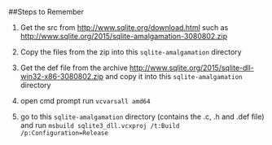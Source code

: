 ##Steps to Remember

1) Get the src from http://www.sqlite.org/download.html such as http://www.sqlite.org/2015/sqlite-amalgamation-3080802.zip

2) Copy the files from the zip into this `sqlite-amalgamation` directory

3) Get the def file from the archive http://www.sqlite.org/2015/sqlite-dll-win32-x86-3080802.zip and copy it into this `sqlite-amalgamation` directory

4) open cmd prompt run `vcvarsall amd64`

5) go to this `sqlite-amalgamation` directory (contains the .c, .h and .def file) and run `msbuild sqlite3_dll.vcxproj /t:Build /p:Configuration=Release`
